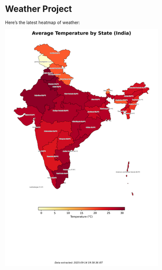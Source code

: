 # Weather Project

Here’s the latest heatmap of weather:

![India Heatmap](docs/assets/india_heatmap.png?v=C6CA86)

